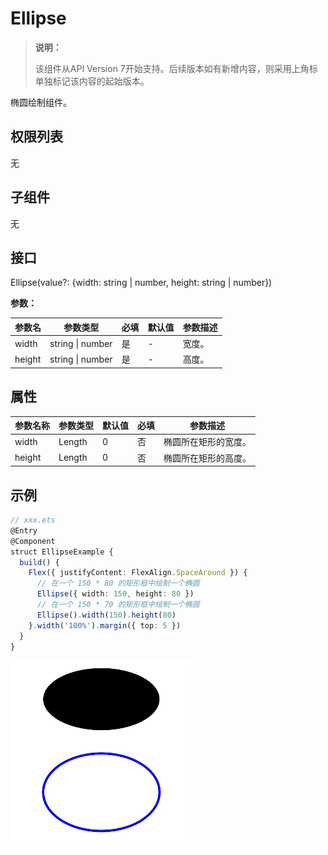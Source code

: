 # Ellipse

>  **说明：**
>
>  该组件从API Version 7开始支持。后续版本如有新增内容，则采用上角标单独标记该内容的起始版本。


椭圆绘制组件。


## 权限列表

无


## 子组件

无


## 接口

Ellipse(value?: {width: string&nbsp;|&nbsp;number, height: string&nbsp;|&nbsp;number})

**参数：**

| 参数名 | 参数类型                   | 必填 | 默认值 | 参数描述 |
| ------ | -------------------------- | ---- | ------ | -------- |
| width  | string&nbsp;\|&nbsp;number | 是   | -      | 宽度。   |
| height | string&nbsp;\|&nbsp;number | 是   | -      | 高度。   |

## 属性

| 参数名称 | 参数类型 | 默认值 | 必填 | 参数描述             |
| -------- | -------- | ------ | ---- | -------------------- |
| width    | Length   | 0      | 否   | 椭圆所在矩形的宽度。 |
| height   | Length   | 0      | 否   | 椭圆所在矩形的高度。 |


## 示例

```ts
// xxx.ets
@Entry
@Component
struct EllipseExample {
  build() {
    Flex({ justifyContent: FlexAlign.SpaceAround }) {
      // 在一个 150 * 80 的矩形框中绘制一个椭圆
      Ellipse({ width: 150, height: 80 })
      // 在一个 150 * 70 的矩形框中绘制一个椭圆
      Ellipse().width(150).height(80)
    }.width('100%').margin({ top: 5 })
  }
}
```

![zh-cn_image_0000001174104394](figures/zh-cn_image_0000001174104394.png)
